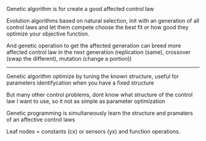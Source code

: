 Genetic algorithm is for create a good affected control law

Evolution algorithms based on natural selection, init with an generation of all control laws and let them compete choose the best fit or how good they optimize your objective function.

And genetic operation to get the affected generation can breed more affected control law in the next generation (replication (same), crossover (swap the different), mutation (change a portion))

---

Genetic algorithm optimize by tuning the known structure, useful for parameters identifycation when you have a fixed structure

But many other control problems, dont know what structure of the control law I want to use, so it not as simple as parameter optimization

Genetic programming is simultaneously learn the structure and pramaters of an affective control laws

Leaf nodes = constants (cx) or sensors (yx) and function operations.
